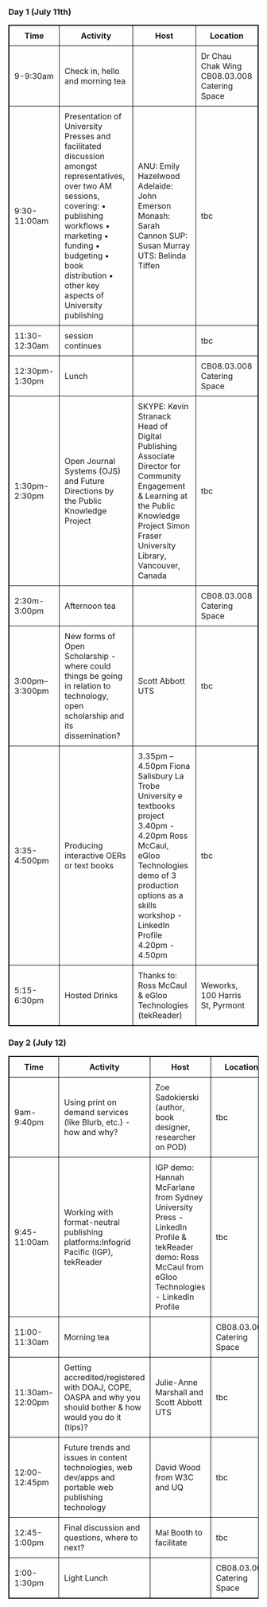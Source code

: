 <html>
<head>
<style>
table, th, td {
    border: 1px solid black;
    border-collapse: collapse;
}
th, td {
    padding: 10px;
}

</style>
</head>
<body>

<h3><a id="Day_1_July_11th_1"></a>Day 1 (July 11th)</h3>
<table class="day1">
<thead>
<tr>
<th>Time</th>
<th>Activity</th>
<th>Host</th>
<th>Location</th>
</tr>
</thead>
<tbody>
<tr>
<td>9-9:30am</td>
<td>Check in, hello and morning tea</td>
<td></td>
<td>Dr Chau Chak Wing CB08.03.008 Catering Space</td>
</tr>
<tr>
<td>9:30-11:00am</td>
<td>Presentation of University Presses and facilitated discussion amongst representatives, over two AM sessions, covering: 
•	publishing workflows
•	marketing
•	funding
•	budgeting
•	book distribution
•	other key aspects of University publishing
</td>
<td>ANU: Emily Hazelwood
Adelaide: John Emerson  
Monash: Sarah Cannon
SUP: Susan Murray
UTS: Belinda Tiffen</td>
<td>tbc</td>
</tr>
<tr>
<td>11:30-12:30am</td>
<td>session continues</td>
<td></td>
<td>tbc</td>
</tr>
<tr>
<td>12:30pm-1:30pm</td>
<td>Lunch</td>
<td></td>
<td>CB08.03.008 Catering Space</td>
</tr>
<tr>
<td>1:30pm-2:30pm</td>
<td>Open Journal Systems (OJS) and Future Directions by the Public Knowledge Project</td>
<td>SKYPE: Kevin Stranack Head of Digital Publishing
Associate Director for Community Engagement & Learning at the Public Knowledge Project
Simon Fraser University Library, Vancouver, Canada
</td>
<td>tbc</td>
</tr>
<tr>
<td>2:30m-3:00pm</td>
<td>Afternoon tea</td>
<td></td>
<td>CB08.03.008 Catering Space</td>
</tr>
<tr>
<td>3:00pm–3:300pm</td>
<td>New forms of Open Scholarship - where could things be going in relation to technology, open scholarship and its dissemination?</td>
<td>Scott Abbott UTS</td>
<td>tbc</td>
</tr>
<tr>
<td>3:35-4:500pm</td>
<td>Producing interactive OERs or text books</td>
<td>3.35pm – 4.50pm Fiona Salisbury   La Trobe University e textbooks project 3.40pm - 4.20pm
Ross McCaul, eGloo Technologies demo of 3 production options as a skills workshop - LinkedIn Profile 4.20pm - 4.50pm
</td>
<td>tbc</td>
</tr>
<tr>
<td>5:15-6:30pm</td>
<td>Hosted Drinks</td>
<td>Thanks to: Ross McCaul & eGloo Technologies (tekReader)</td>
<td>Weworks, 100 Harris St, Pyrmont</td>
</tr>
</tbody>
</table>
<h3><a id="Day_2_July_12_2"></a>Day 2 (July 12)</h3>
<table class="day2">
<thead>
<tr>
<th>Time</th>
<th>Activity</th>
<th>Host</th>
<th>Location</th>
</tr>
</thead>
<tbody>
<tr>
<td>9am-9:40pm</td>
<td>Using print on demand services (like Blurb, etc.) - how and why?</td>
<td>Zoe Sadokierski (author, book designer, researcher on POD)</td>
<td>tbc</td>
</tr>
<tr>
<td>9:45-11:00am</td>
<td>Working with format-neutral publishing platforms:Infogrid Pacific (IGP), tekReader
</td>
<td>IGP demo: Hannah McFarlane from Sydney University Press - LinkedIn Profile &
tekReader demo: Ross McCaul from eGloo Technologies - LinkedIn Profile</td>
<td>tbc</td>
</tr>
<tr>
<td>11:00-11:30am</td>
<td>Morning tea</td>
<td></td>
<td>CB08.03.008 Catering Space</td>
</tr>
<tr>
<td>11:30am-12:00pm</td>
<td>Getting accredited/registered with DOAJ, COPE, OASPA and why you should bother & how would you do it (tips)?</td>
<td>Julie-Anne Marshall and Scott Abbott UTS</td>
<td>tbc</td>
</tr>
<tr>
<td>12:00-12:45pm</td>
<td>Future trends and issues in content technologies, web dev/apps and portable web publishing technology</td>
<td>David Wood from W3C and UQ</td>
<td>tbc</td>
</tr>
<tr>
<td>12:45-1:00pm</td>
<td>Final discussion and questions, where to next?</td>
<td>Mal Booth to facilitate</td>
<td>tbc</td>
</tr>
<tr>
<td>1:00-1:30pm</td>
<td>Light Lunch</td>
<td></td>
<td>CB08.03.008 Catering Space</td>
</tr>
</tbody>
</table>

